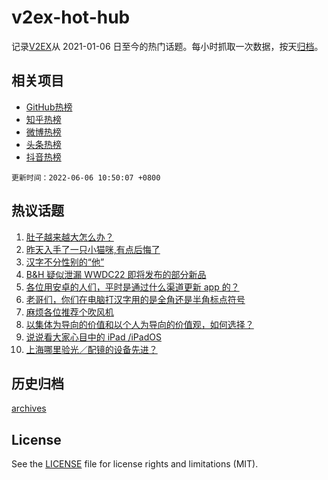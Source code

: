 # v2ex-hot-hub

 记录[V2EX](https://www.v2ex.com/)从 2021-01-06 日至今的热门话题。每小时抓取一次数据，按天[归档](archives)。
 
 ## 相关项目

- [GitHub热榜](https://github.com/lonnyzhang423/github-hot-hub)
- [知乎热榜](https://github.com/lonnyzhang423/zhihu-hot-hub)
- [微博热榜](https://github.com/lonnyzhang423/weibo-hot-hub)
- [头条热榜](https://github.com/lonnyzhang423/toutiao-hot-hub)
- [抖音热榜](https://github.com/lonnyzhang423/douyin-hot-hub)


 `更新时间：2022-06-06 10:50:07 +0800`

## 热议话题

1. [肚子越来越大怎么办？](https://www.v2ex.com/t/857475)
1. [昨天入手了一只小猫咪,有点后悔了](https://www.v2ex.com/t/857385)
1. [汉字不分性别的“他”](https://www.v2ex.com/t/857418)
1. [B&H 疑似泄漏 WWDC22 即将发布的部分新品](https://www.v2ex.com/t/857369)
1. [各位用安卓的人们，平时是通过什么渠道更新 app 的？](https://www.v2ex.com/t/857373)
1. [老哥们，你们在电脑打汉字用的是全角还是半角标点符号](https://www.v2ex.com/t/857406)
1. [麻烦各位推荐个吹风机](https://www.v2ex.com/t/857472)
1. [以集体为导向的价值和以个人为导向的价值观，如何选择？](https://www.v2ex.com/t/857341)
1. [说说看大家心目中的 iPad /iPadOS](https://www.v2ex.com/t/857375)
1. [上海哪里验光／配镜的设备先进？](https://www.v2ex.com/t/857389)

## 历史归档

[archives](archives)

## License

See the [LICENSE](LICENSE) file for license rights and limitations (MIT).
